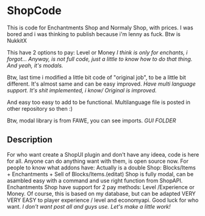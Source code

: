 # ShopCode
This is code for Enchantments Shop and Normaly Shop, with prices. I was bored and i was thinking to publish because i'm lenny as fuck. Btw is NukkitX

This have 2 options to pay: Level or Money *I think is only for enchants, i forgot... Anyway, is not full code, just a little to know how to do that thing.
And yeah, it's modals.*

Btw, last time i modified a little bit code of "original job", to be a little bit different. It's almost same and can be easy improved. *Have multi language support. It's shit implemented, i know/ Original is improved.*

And easy too easy to add to be functional. Multilanguage file is posted in other repository so then :) 

Btw, modal library is from FAWE, you can see imports. *GUI FOLDER*


## Description

For who want create a ShopUI plugin and don't have any ideea, code is here for all. Anyone can do anything want with them, is open source now.
For people to know what addons have:
Actually is a double Shop: Blocks/Items + Enchantments + Sell of Blocks/Items.(editat)
Shop is fully modal, can be asambled easy with a command and use right function from ShopAPI.
Enchantments Shop have support for 2 pay methods: Level /Experience or Money. Of course, this is based on my database, but can be adapted VERY VERY EASY to player experience / level and economyapi.
Good luck for who want.
*I don't want post all and guys use. Let's make a little work!*
